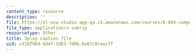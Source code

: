 ```yaml
---
content_type: resource
description: ''
file: https://ol-ocw-studio-app-qa.s3.amazonaws.com/courses/6-004-computation-structures-spring-2017/cd10f90d9d4f3db37d0bbe67c8ceecff_ISaYWm8T8n4.srt
file_type: application/x-subrip
resourcetype: Other
title: 3play caption file
uid: cd10f90d-9d4f-3db3-7d0b-be67c8ceecff
---
```

